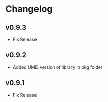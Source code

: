 # Changelog

## v0.9.3

* Fix Release

## v0.9.2

* Added UMD version of library in pkg folder

## v0.9.1

* Fix Release

